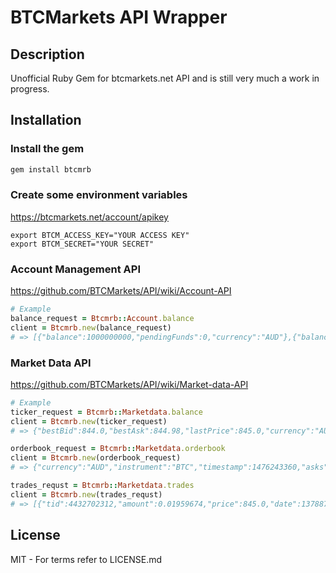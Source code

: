 # BTCMarkets API Wrapper

## Description
Unofficial Ruby Gem for btcmarkets.net API and is still very much a work in progress.

## Installation
### Install the gem
```sh
gem install btcmrb
```
### Create some environment variables
https://btcmarkets.net/account/apikey
```
export BTCM_ACCESS_KEY="YOUR ACCESS KEY"
export BTCM_SECRET="YOUR SECRET"
```

### Account Management API
https://github.com/BTCMarkets/API/wiki/Account-API
```ruby
# Example
balance_request = Btcmrb::Account.balance
client = Btcmrb.new(balance_request)
# => [{"balance":1000000000,"pendingFunds":0,"currency":"AUD"},{"balance":1000000000,"pendingFunds":0,"currency":"BTC"},{"balance":1000000000,"pendingFunds":0,"currency":"LTC"}]
```

### Market Data API
https://github.com/BTCMarkets/API/wiki/Market-data-API
```ruby
# Example
ticker_request = Btcmrb::Marketdata.balance
client = Btcmrb.new(ticker_request)
# => {"bestBid":844.0,"bestAsk":844.98,"lastPrice":845.0,"currency":"AUD","instrument":"BTC","timestamp":1476242958,"volume24h":172.60804}

orderbook_request = Btcmrb::Marketdata.orderbook
client = Btcmrb.new(orderbook_request)
# => {"currency":"AUD","instrument":"BTC","timestamp":1476243360,"asks":[[844.98,0.45077821],[845.0,2.7069457],[848.68,2.58512],[848.76,0.29745]],"bids":[[844.0,0.00489636],[840.21,0.060724],[840.16,0.1180803],[840.1,0.32130103]]}

trades_requst = Btcmrb::Marketdata.trades
client = Btcmrb.new(trades_requst)
# => [{"tid":4432702312,"amount":0.01959674,"price":845.0,"date":1378878093},{"tid":59861212129,"amount":1.21434000,"price":845.15,"date":1377840783}]
```
## License
MIT - For terms refer to LICENSE.md
